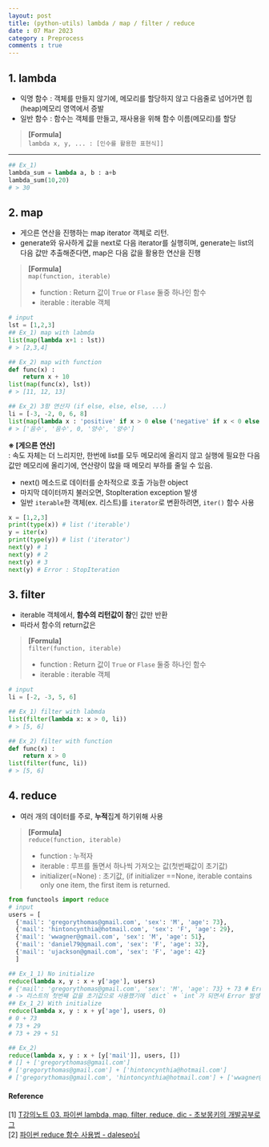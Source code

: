 ```yaml
---
layout: post
title: (python-utils) lambda / map / filter / reduce
date : 07 Mar 2023
category : Preprocess
comments : true
---
```


## 1. lambda
  - 익명 함수 : 객체를 만들지 않기에, 메모리를 할당하지 않고 다음줄로 넘어가면 힙(heap)메모리 영역에서 증발
  - 일반 함수 : 함수는 객체를 만들고, 재사용을 위해 함수 이름(메모리)를 할당

  > **[Formula]**  
  > `lambda x, y, ... : [인수를 활용한 표현식]]`  

****
```python
## Ex_1)
lambda_sum = lambda a, b : a+b
lambda_sum(10,20)
# > 30
```

## 2. map
  - 게으른 연산을 진행하는 map iterator 객체로 리턴. 
  - generate와 유사하게 값을 next로 다음 iterator를 실행히며, generate는 list의 다음 값만 추출해준다면, map은 다음 값을 활용한 연산을 진행

  > **[Formula]**  
  > `map(function, iterable)`  
  > - function : Return 값이 `True` or `Flase` 둘중 하나인 함수
  > - iterable : iterable 객체

```python
# input
lst = [1,2,3]
## Ex_1) map with labmda 
list(map(lambda x+1 : lst))
# > [2,3,4]

## Ex_2) map with function 
def func(x) :
    return x + 10
list(map(func(x), lst))
# > [11, 12, 13]

## Ex_2) 3항 연산자 (if else, else, else, ...)
li = [-3, -2, 0, 6, 8]
list(map(lambda x : 'positive' if x > 0 else ('negative' if x < 0 else 0) , li))
# > ['음수', '음수', 0, '양수', '양수']
```

**※ [게으른 연산]** <br>
  : 속도 자체는 더 느리지만, 한번에 list를 모두 메모리에 올리지 않고 실행에 필요한 다음 값만 메모리에 올리기에, 연산량이 많을 때 메모리 부하를 줄일 수 있음.
  - next() 메소드로 데이터를 순차적으로 호출 가능한 object
  - 마지막 데이터까지 불러오면, StopIteration exception 발생
  - 일반 `iterable`한 객체(ex. 리스트)를 `iterator`로 변환하려면, `iter()` 함수 사용

  ```python
  x = [1,2,3] 
  print(type(x)) # list ('iterable')
  y = iter(x)
  print(type(y)) # list ('iterator')
  next(y) # 1
  next(y) # 2
  next(y) # 3
  next(y) # Error : StopIteration
  ```



## 3. filter
  - iterable 객체에서, **함수의 리턴값이 참**인 값만 반환
  - 따라서 함수의 return값은 
  
  > **[Formula]**  
  > `filter(function, iterable)`  
  > - function : Return 값이 `True` or `Flase` 둘중 하나인 함수
  > - iterable : iterable 객체

```python
# input
li = [-2, -3, 5, 6]

## Ex_1) filter with labmda 
list(filter(lambda x: x > 0, li))
# > [5, 6]

## Ex_2) filter with function 
def func(x) :
    return x > 0
list(filter(func, li))
# > [5, 6]
```


## 4. reduce
  - 여러 개의 데이터를 주로, **누적**집계 하기위해 사용
  > **[Formula]**  
  > `reduce(function, iterable)`  
  > - function : 누적자  
  > - iterable : 루프를 돌면서 하나씩 가져오는 값(첫번째값이 초기값)  
  > - initializer(=None) : 초기값, (if initializer ==None, iterable contains only one item, the first item is returned.

```python
from functools import reduce
# input
users = [
  {'mail': 'gregorythomas@gmail.com', 'sex': 'M', 'age': 73},
  {'mail': 'hintoncynthia@hotmail.com', 'sex': 'F', 'age': 29},
  {'mail': 'wwagner@gmail.com', 'sex': 'M', 'age': 51},
  {'mail': 'daniel79@gmail.com', 'sex': 'F', 'age': 32},
  {'mail': 'ujackson@gmail.com', 'sex': 'F', 'age': 42}
  ]

## Ex_1_1) No initialize 
reduce(lambda x, y : x + y['age'], users)
# {'mail': 'gregorythomas@gmail.com', 'sex': 'M', 'age': 73} + 73 # Error
# -> 리스트의 첫번째 값을 초기값으로 사용했기에 `dict` + `int`가 되면셔 Error 발생
## Ex_1_2) With initialize
reduce(lambda x, y : x + y['age'], users, 0)
# 0 + 73
# 73 + 29
# 73 + 29 + 51

## Ex_2) 
reduce(lambda x, y : x + [y['mail']], users, []) 
# [] + ['gregorythomas@gmail.com']
# ['gregorythomas@gmail.com'] + ['hintoncynthia@hotmail.com']
# ['gregorythomas@gmail.com', 'hintoncynthia@hotmail.com'] + ['wwagner@gmail.com']

```

#### Reference
[1] [T강의노트 03. 파이썬 lambda, map, filter, reduce, dic - 초보몽키의 개발공부로그](https://wayhome25.github.io/cs/2017/04/03/cs-03/)  
[2] [파이썬 reduce 함수 사용법 - daleseo님](https://www.daleseo.com/python-functools-reduce/)  
